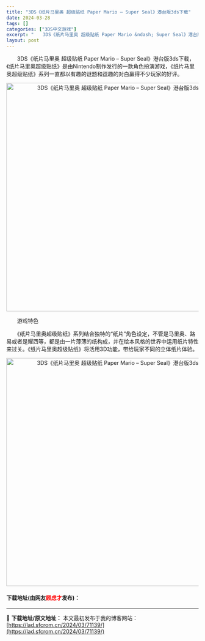 ```yaml
---
title: "3DS《纸片马里奥 超级贴纸 Paper Mario – Super Seal》港台版3ds下载"
date: 2024-03-28
tags: []
categories: ["3DS中文游戏"]
excerpt: "　　3DS《纸片马里奥 超级贴纸 Paper Mario &ndash; Super Seal》港台版3ds下载，《纸片马里奥超级贴纸》是由Nintendo制作发行的一款角色扮演游戏，《纸片马里奥超级贴纸》系列一直都以有趣的谜题和逗趣的对白赢得不少玩家的好评。 　　游戏特色 　　《纸片马里奥超级贴纸&hellip;"
layout: post
---
```


 <p>　　3DS《纸片马里奥 超级贴纸 Paper Mario &ndash; Super Seal》港台版3ds下载，《纸片马里奥超级贴纸》是由Nintendo制作发行的一款角色扮演游戏，《纸片马里奥超级贴纸》系列一直都以有趣的谜题和逗趣的对白赢得不少玩家的好评。</p> <p align="center"><img align="" border="0" src="https://lad.sfcrom.cn/wp-content/uploads/2024/03/20240328_660549db36996.png" width="597" alt="3DS《纸片马里奥 超级贴纸 Paper Mario – Super Seal》港台版3ds下载" /></p> <p>　　游戏特色</p> <p>　　《纸片马里奥超级贴纸》系列结合独特的&ldquo;纸片&rdquo;角色设定，不管是马里奥、路易或者是耀西等，都是由一片薄薄的纸构成，并在绘本风格的世界中运用纸片特性来过关。《纸片马里奥超级贴纸》将活用3D功能，带给玩家不同的立体纸片体验。</p> <p align="center"><img align="" border="0" src="https://lad.sfcrom.cn/wp-content/uploads/2024/03/20240328_660549dbd7e1e.png" width="596" alt="3DS《纸片马里奥 超级贴纸 Paper Mario – Super Seal》港台版3ds下载" /></p> <p><h4>下载地址(由网友<font color="red">顾虑才</font>发布)：</h4></p> 

---
📖 **下载地址/原文地址：** 本文最初发布于我的博客网站：[https://lad.sfcrom.cn/2024/03/71139/](https://lad.sfcrom.cn/2024/03/71139/)
